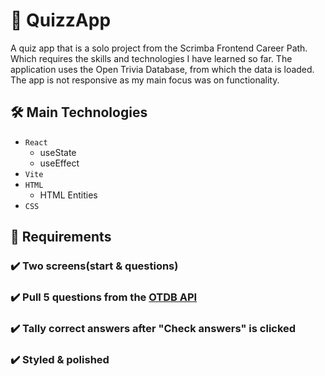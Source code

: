 # :game_die: QuizzApp
A quiz app that is a solo project from the Scrimba Frontend Career Path. Which requires the skills and technologies I have learned so far. The application uses the Open Trivia Database, from which the data is loaded. The app is not responsive as my main focus was on functionality.

## :hammer_and_wrench: Main Technologies
* `React`
  * useState
  * useEffect
* `Vite`
* `HTML`
  * HTML Entities
* `CSS`

## :dart: Requirements
### :heavy_check_mark: Two screens(start & questions)
### :heavy_check_mark: Pull 5 questions from the [OTDB API](https://opentdb.com/)
### :heavy_check_mark: Tally correct answers after "Check answers" is clicked
### :heavy_check_mark: Styled & polished
